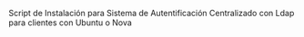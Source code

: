 Script de Instalación para Sistema de Autentificación Centralizado con Ldap para clientes con Ubuntu o Nova 